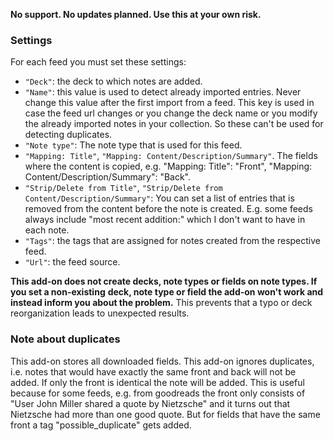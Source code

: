 **No support. No updates planned. Use this at your own risk.**


### Settings
For each feed you must set these settings: 

- `"Deck"`: the deck to which notes are added.
- `"Name"`: this value is used to detect already imported entries. Never change this value after
the first import from a feed. This key is used in case the feed url changes or you change the
deck name or you modify the already imported notes in your collection. So these can't be used
for detecting duplicates.
- `"Note type"`: The note type that is used for this feed.
- `"Mapping: Title"`, `"Mapping: Content/Description/Summary"`. The fields where the content is 
copied, e.g. "Mapping: Title": "Front", "Mapping: Content/Description/Summary": "Back".
- `"Strip/Delete from Title"`, `"Strip/Delete from Content/Description/Summary"`: You can set a 
list of entries that is removed from the content before the note is created. E.g. some feeds 
always include "most recent addition:" which I don't want to have in each note.
- `"Tags"`: the tags that are assigned for notes created from the respective feed.
- `"Url"`: the feed source.

**This add-on does not create decks, note types or fields on note types. If you set a non-existing**
**deck, note type or field the add-on won't work and instead inform you about the problem.** This
prevents that a typo or deck reorganization leads to unexpected results.

### Note about duplicates

This add-on stores all downloaded fields. This add-on ignores duplicates, i.e. notes that would
have exactly the same front and back will not be added. If only the front is identical the note
will be added. This is useful because for some feeds, e.g. from goodreads the front only consists
of "User John Miller shared a quote by Nietzsche" and it turns out that Nietzsche had more than
one good quote. But for fields that have the same front a tag "possible_duplicate" gets added.
